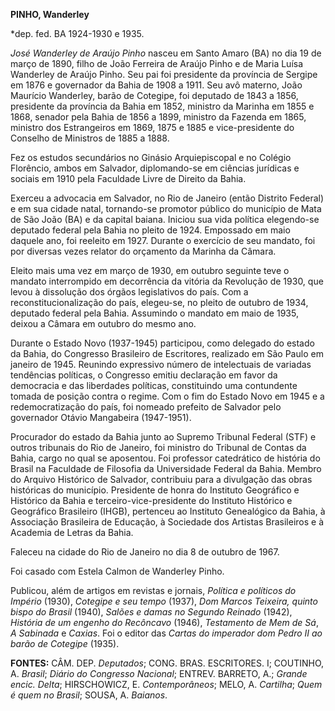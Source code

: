 **PINHO, Wanderley**

\*dep. fed. BA 1924-1930 e 1935.

*José Wanderley de Araújo Pinho* nasceu em Santo Amaro (BA) no dia 19 de
março de 1890, filho de João Ferreira de Araújo Pinho e de Maria Luísa
Wanderley de Araújo Pinho. Seu pai foi presidente da província de
Sergipe em 1876 e governador da Bahia de 1908 a 1911. Seu avô materno,
João Maurício Wanderley, barão de Cotegipe, foi deputado de 1843 a 1856,
presidente da província da Bahia em 1852, ministro da Marinha em 1855 e
1868, senador pela Bahia de 1856 a 1899, ministro da Fazenda em 1865,
ministro dos Estrangeiros em 1869, 1875 e 1885 e vice-presidente do
Conselho de Ministros de 1885 a 1888.

Fez os estudos secundários no Ginásio Arquiepiscopal e no Colégio
Florêncio, ambos em Salvador, diplomando-se em ciências jurídicas e
sociais em 1910 pela Faculdade Livre de Direito da Bahia.

Exerceu a advocacia em Salvador, no Rio de Janeiro (então Distrito
Federal) e em sua cidade natal, tornando-se promotor público do
município de Mata de São João (BA) e da capital baiana. Iniciou sua vida
política elegendo-se deputado federal pela Bahia no pleito de 1924.
Empossado em maio daquele ano, foi reeleito em 1927. Durante o exercício
de seu mandato, foi por diversas vezes relator do orçamento da Marinha
da Câmara.

Eleito mais uma vez em março de 1930, em outubro seguinte teve o mandato
interrompido em decorrência da vitória da Revolução de 1930, que levou à
dissolução dos órgãos legislativos do país. Com a reconstitucionalização
do país, elegeu-se, no pleito de outubro de 1934, deputado federal pela
Bahia. Assumindo o mandato em maio de 1935, deixou a Câmara em outubro
do mesmo ano.

Durante o Estado Novo (1937-1945) participou, como delegado do estado da
Bahia, do Congresso Brasileiro de Escritores, realizado em São Paulo em
janeiro de 1945. Reunindo expressivo número de intelectuais de variadas
tendências políticas, o Congresso emitiu declaração em favor da
democracia e das liberdades políticas, constituindo uma contundente
tomada de posição contra o regime. Com o fim do Estado Novo em 1945 e a
redemocratização do país, foi nomeado prefeito de Salvador pelo
governador Otávio Mangabeira (1947-1951).

Procurador do estado da Bahia junto ao Supremo Tribunal Federal (STF) e
outros tribunais do Rio de Janeiro, foi ministro do Tribunal de Contas
da Bahia, cargo no qual se aposentou. Foi professor catedrático de
história do Brasil na Faculdade de Filosofia da Universidade Federal da
Bahia. Membro do Arquivo Histórico de Salvador, contribuiu para a
divulgação das obras históricas do município. Presidente de honra do
Instituto Geográfico e Histórico da Bahia e terceiro-vice-presidente do
Instituto Histórico e Geográfico Brasileiro (IHGB), pertenceu ao
Instituto Genealógico da Bahia, à Associação Brasileira de Educação, à
Sociedade dos Artistas Brasileiros e à Academia de Letras da Bahia.

Faleceu na cidade do Rio de Janeiro no dia 8 de outubro de 1967.

Foi casado com Estela Calmon de Wanderley Pinho.

Publicou, além de artigos em revistas e jornais, *Política e políticos
do Império* (1930), *Cotegipe e seu tempo* (1937), *Dom Marcos Teixeira,
quinto bispo do Brasil* (1940), *Salões e damas no Segundo Reinado*
(1942), *História de um engenho do Recôncavo* (1946), *Testamento de Mem
de Sá*, *A Sabinada* e *Caxias*. Foi o editor das *Cartas do imperador
dom Pedro II ao barão de Cotegipe* (1935).

**FONTES:** CÂM. DEP. *Deputados*; CONG. BRAS. ESCRITORES. I; COUTINHO,
A. *Brasil*; *Diário do Congresso Nacional*; ENTREV. BARRETO, A.;
*Grande encic. Delta*; HIRSCHOWICZ, E. *Contemporâneos*; MELO, A.
*Cartilha*; *Quem é quem no Brasil*; SOUSA, A. *Baianos*.
